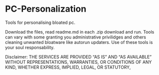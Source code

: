 # PC-Personalization
Tools for personalising bloated pc.

Download the files, read readme.md in each .zip download and run.
Tools can vary with some granting you administrative privilidges and others cleaning unwanted bloatware like autorun updaters.
Use of these tools is your soul responsability. 




Disclaimer:
THE SERVICES ARE PROVIDED “AS IS” AND “AS AVAILABLE” WITHOUT REPRESENTATIONS, WARRANTIES, OR CONDITIONS OF ANY KIND, WHETHER EXPRESS, IMPLIED, LEGAL, OR STATUTORY, 
